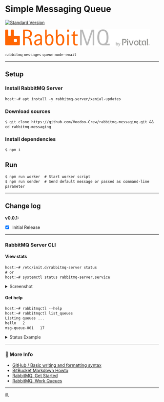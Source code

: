 # Simple Messaging Queue #

[![Standard Version](https://img.shields.io/badge/release-standard%20version-brightgreen.svg?style=plastic)](https://github.com/conventional-changelog/standard-version)

![RabbitMQ Logo](assets/img/RabbitMQ-logo.svg)

`rabbitmq` `messages` `queue` `node-email`

---

## Setup ##

### Install RabbitMQ Server ##

```shell
host:~# apt install -y rabbitmq-server/xenial-updates
```

### Download sources ###

```shell
$ git clone https://github.com/Voodoo-Crew/rabbitmq-messaging.git && cd rabbitmq-messaging
```

### Install dependencies ###
```shell
$ npm i
```

## Run ##
```shell
$ npm run worker  # Start worker script
$ npm run sender  # Send default message or passed as command-line parameter
```

---

## Change log ##

**v0.0.1:**
- [x] Initial Release

---

### RabbitMQ Server CLI ###

#### View stats ####
```shell
host:~# /etc/init.d/rabbitmq-server status
# or
host:~# systemctl status rabbitmq-server.service
```

<details>
<summary>Screenshot</summary>

<div align="center">
  <img height="100%" width="100%" src="assets/img/ss-rabbitmq-status-001.png?raw=true">
</div>
</details>

#### Get help ###

```shell
host:~# rabbitmqctl --help
host:~# rabbitmqctl list_queues
Listing queues ...
hello   2
msg-queue-001   17
```

<details>
<summary>Status Example</summary>

<pre>
host:~# rabbitmqctl status
Status of node rabbit@host ...
[{pid,634},
 {running_applications,[{rabbit,"RabbitMQ","3.5.7"},
                        {mnesia,"MNESIA  CXC 138 12","4.13.3"},
                        {xmerl,"XML parser","1.3.10"},
                        {os_mon,"CPO  CXC 138 46","2.4"},
                        {sasl,"SASL  CXC 138 11","2.7"},
                        {stdlib,"ERTS  CXC 138 10","2.8"},
                        {kernel,"ERTS  CXC 138 10","4.2"}]},
 {os,{unix,linux}},
 {erlang_version,"Erlang/OTP 18 [erts-7.3] [source] [smp:4:4] [async-threads:64] [kernel-poll:true]\n"},
 {memory,[{total,26163184},
          {connection_readers,0},
          {connection_writers,0},
          {connection_channels,0},
          {connection_other,1392},
          {queue_procs,19748},
          {queue_slave_procs,0},
          {plugins,0},
          {other_proc,8850808},
          {mnesia,32384},
          {mgmt_db,0},
          {msg_index,24008},
          {other_ets,392724},
          {binary,16048},
          {code,8926311},
          {atom,490973},
          {other_system,7408788}]},
 {alarms,[]},
 {listeners,[{clustering,25672,"::"},{amqp,5672,"::"}]},
 {vm_memory_high_watermark,0.4},
 {vm_memory_limit,840279654},
 {disk_free_limit,50000000},
 {disk_free,86359113728},
 {file_descriptors,[{total_limit,65436},
                    {total_used,3},
                    {sockets_limit,58890},
                    {sockets_used,1}]},
 {processes,[{limit,1048576},{used,131}]},
 {run_queue,0},
</pre>
</details>

---

### :link: More Info ###

 - [GitHub / Basic writing and formatting syntax](https://help.github.com/articles/basic-writing-and-formatting-syntax/)
 - [BitBucket Markdown Howto](https://bitbucket.org/tutorials/markdowndemo)
 - [RabbitMQ: Get Started](https://www.rabbitmq.com/#getstarted)
 - [RabbitMQ: Work Queues](https://www.rabbitmq.com/tutorials/tutorial-two-javascript.html)

---

:scorpius:
